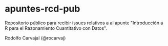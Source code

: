 # apuntes-rcd-pub
Repositorio público para recibir issues relativos a al apunte "Introducción a R para el Razonamiento Cuantitativo con Datos".

Rodolfo Carvajal (@rocarvaj)
